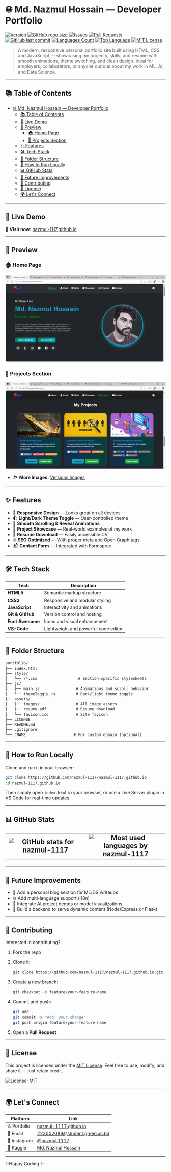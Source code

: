 # 🌐 Md. Nazmul Hossain — Developer Portfolio

[![Version](https://img.shields.io/badge/Version-3.0.3-228b22?logo=Git&logoColor=green)](https://github.com/nazmul-1117/nazmul-1117.github.io/blob/main/CHANGELOG.md)
[![GitHub repo size](https://img.shields.io/github/repo-size/nazmul-1117/nazmul-1117.github.io)](https://github.com/nazmul-1117/nazmul-1117.github.io)
[![Issues](https://img.shields.io/github/issues/nazmul-1117/nazmul-1117.github.io)](https://github.com/nazmul-1117/nazmul-1117.github.io/issues)
[![Pull Requests](https://img.shields.io/github/issues-pr/nazmul-1117/nazmul-1117.github.io)](https://github.com/nazmul-1117/nazmul-1117.github.io)
[![GitHub last commit](https://img.shields.io/github/last-commit/nazmul-1117/nazmul-1117.github.io)](https://github.com/nazmul-1117/nazmul-1117.github.io)
[![Languages Count](https://img.shields.io/github/languages/count/nazmul-1117/nazmul-1117.github.io)](https://github.com/nazmul-1117/nazmul-1117.github.io)
[![Top Language](https://img.shields.io/github/languages/top/nazmul-1117/nazmul-1117.github.io)](https://github.com/nazmul-1117/nazmul-1117.github.io)
[![MIT License](https://img.shields.io/github/license/nazmul-1117/nazmul-1117.github.io)](LICENSE)


> A modern, responsive personal portfolio site built using HTML, CSS, and JavaScript — showcasing my projects, skills, and resume with smooth animations, theme switching, and clean design. Ideal for employers, collaborators, or anyone curious about my work in ML, AI, and Data Science.

---

## 📚 Table of Contents

- [🌐 Md. Nazmul Hossain — Developer Portfolio](#-md-nazmul-hossain--developer-portfolio)
  - [📚 Table of Contents](#-table-of-contents)
  - [🚀 Live Demo](#-live-demo)
  - [📸 Preview](#-preview)
    - [🏠 Home Page](#-home-page)
    - [💼 Projects Section](#-projects-section)
  - [✨ Features](#-features)
  - [🛠️ Tech Stack](#️-tech-stack)
  - [📁 Folder Structure](#-folder-structure)
  - [🧪 How to Run Locally](#-how-to-run-locally)
  - [📊 GitHub Stats](#-github-stats)
  - [🔮 Future Improvements](#-future-improvements)
  - [🤝 Contributing](#-contributing)
  - [📄 License](#-license)
  - [🌍 Let's Connect](#-lets-connect)

---

## 🚀 Live Demo

🔗 **Visit now:** [nazmul-1117.github.io](https://nazmul-1117.github.io/)

---

## 📸 Preview

### 🏠 Home Page
![Home Page](assets/image/readme/screenshot-home.png)

### 💼 Projects Section
![Projects](assets/image/readme/screenshot-projects.png)

- 🏞 **More Images:** [Versions Images](https://github.com/nazmul-1117/nazmul-1117.github.io/tree/main/image/version/)
---

## ✨ Features

- 📱 **Responsive Design** — Looks great on all devices
- 🌓 **Light/Dark Theme Toggle** — User-controlled theme
- 🎯 **Smooth Scrolling & Reveal Animations**
- 💼 **Project Showcase** — Real-world examples of my work
- 📄 **Resume Download** — Easily accessible CV
- 🌐 **SEO Optimized** — With proper meta and Open Graph tags
- 📬 **Contact Form** — Integrated with Formspree

---

## 🛠️ Tech Stack

| Tech            | Description                    |
|-----------------|--------------------------------|
| **HTML5**       | Semantic markup structure      |
| **CSS3**        | Responsive and modular styling |
| **JavaScript**  | Interactivity and animations   |
| **Git & GitHub**| Version control and hosting    |
| **Font Awesome**| Icons and visual enhancement   |
| **VS-Code**     | Lightweight and powerful code editor |

---

## 📁 Folder Structure

```
portfolio/
├── index.html
├── style/
│   └── \*.css                  # Section-specific stylesheets
├── js/
│   ├── main.js                # Animations and scroll behavior
│   └── themeToggle.js         # Dark/light theme toggle
├── assets/
│   ├── images/                # All image assets
│   ├── resume.pdf             # Resume download
│   └── favicon.ico            # Site favicon
├── LICENSE
├── README.md
├── .gitignore
└── CNAME                     # For custom domain (optional)

```

---

## 🧪 How to Run Locally

Clone and run it in your browser:

```bash
git clone https://github.com/nazmul-1117/nazmul-1117.github.io
cd nazmul-1117.github.io
```

Then simply open `index.html` in your browser, or use a Live Server plugin in VS Code for real-time updates.

---

## 📊 GitHub Stats<table>
  <tr>
    <td align="center" width="50%">
      <!-- GitHub Stats Card -->
      <picture>
        <source
          media="(prefers-color-scheme: dark)"
          srcset="https://github-readme-stats.vercel.app/api?username=nazmul-1117&show_icons=true&hide_border=true&theme=tokyonight"
        />
        <source
          media="(prefers-color-scheme: light), (prefers-color-scheme: no-preference)"
          srcset="https://github-readme-stats.vercel.app/api?username=nazmul-1117&show_icons=true&hide_border=true&theme=light"
        />
        <img
          src="https://github-readme-stats.vercel.app/api?username=nazmul-1117&show_icons=true&hide_border=true&theme=light"
          alt="GitHub stats for nazmul-1117"
          width="100%"
        />
      </picture>
    </td>
    <td align="center" width="50%">
      <!-- Top Languages Card -->
      <picture>
        <source
          media="(prefers-color-scheme: dark)"
          srcset="https://github-readme-stats.vercel.app/api/top-langs/?username=nazmul-1117&layout=compact&theme=tokyonight&langs_count=10&hide_border=true&bg_color=1e1e2f&title_color=FF73C6&text_color=FFFFFF&icon_color=FF73C6&custom_title=Most%20Used%20Languages"
        />
        <source
          media="(prefers-color-scheme: light), (prefers-color-scheme: no-preference)"
          srcset="https://github-readme-stats.vercel.app/api/top-langs/?username=nazmul-1117&layout=compact&theme=light&langs_count=10&hide_border=true&bg_color=ffffff&title_color=FF69B4&text_color=333333&icon_color=FF69B4&custom_title=Most%20Used%20Languages"
        />
        <img
          src="https://github-readme-stats.vercel.app/api/top-langs/?username=nazmul-1117&layout=compact&theme=light&langs_count=10&hide_border=true&bg_color=ffffff&title_color=FF69B4&text_color=333333&icon_color=FF69B4&custom_title=Most%20Used%20Languages"
          alt="Most used languages by nazmul-1117"
          width="100%"
        />
      </picture>
    </td>
  </tr>
</table>

---

## 🔮 Future Improvements

* 📝 Add a personal blog section for ML/DS writeups
* 🌐 Add multi-language support (i18n)
* 🧠 Integrate AI project demos or model visualizations
* 🧾 Build a backend to serve dynamic content (Node/Express or Flask)

---

## 🤝 Contributing

Interested in contributing?

1. Fork the repo
2. Clone it:

   ```bash
   git clone https://github.com/nazmul-1117/nazmul-1117.github.io.git
   ```
3. Create a new branch:

   ```bash
   git checkout -b feature/your-feature-name
   ```
4. Commit and push:

   ```bash
   git add .
   git commit -m "Add: your change"
   git push origin feature/your-feature-name
   ```
5. Open a **Pull Request**

---

## 📄 License

This project is licensed under the [MIT License](LICENSE).
Feel free to use, modify, and share it — just retain credit.

[![License: MIT](https://img.shields.io/badge/License-MIT-green.svg)](https://opensource.org/licenses/MIT)

---

## 🌍 Let's Connect

| Platform     | Link                                                                  |
| ------------ | --------------------------------------------------------------------- |
| 🌐 Portfolio | [nazmul-1117.github.io](https://nazmul-1117.github.io/)               |
| 📧 Email     | [223002089@student.green.ac.bd](mailto:223002089@student.green.ac.bd) |
| 💼 Instagram | [@nazmul.1117](https://www.instagram.com/nazmul.1117/)                |
| 🧠 Kaggle    | [Md. Nazmul Hossain](https://www.kaggle.com/nazmul1117)               |

---
✨Happy Coding ✨